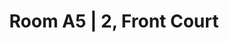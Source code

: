 ---
basin: 'Yes'
cudn: true
floor: Second
grade: 3
images:
- /room_database/images/fc/a5_2_1.jpg
living_room: 'No'
location: Front Court
name: A5 | 2
network: Wired and Wireless
title: Room A5 | 2, Front Court
---